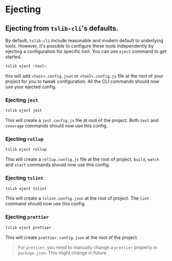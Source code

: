 # Ejecting

## Ejecting from `tslib-cli`'s defaults.

By default, `tslib-cli` include reasonable and modern default to underlying tools. However, it's possible to configure these tools independently by ejecting a configuration for specific tool. You can use `eject` command to get started.

```bash
tslib eject <tool>
```

this will add `<tool>.config.json` or `<tool>.config.js` file at the root of your project for you to tweak configuration. All the CLI commands should now use your ejected config.

### Ejecting `jest`

```bash
tslib eject jest
```

This will create a `jest.config.js` file at root of the project. Both `test` and `coverage` commands should now use this config.

### Ejecting `rollup`

```bash
tslib eject rollup
```

This will create a `rollup.config.js` file at the root of project. `build`, `watch` and `start` commands should now use this config.

### Ejecting `tslint`

```bash
tslib eject tslint
```

This will create a `tslint.config.json` at the root of project. The `lint` command should now use this config.

### Ejecting `prettier`

```bash
tslib eject prettier
```

This will create `prettier.config.json` at the root of the project.

> For `prettier`, you need to manually change a `prettier` property in `package.json`. This might change in future.
